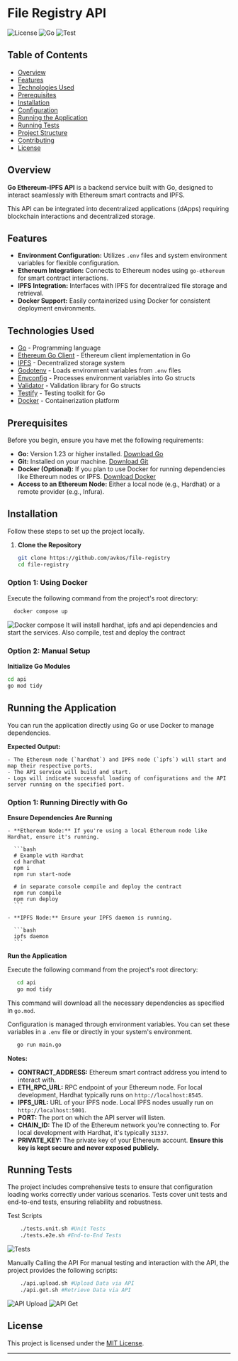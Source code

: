 # File Registry API

![License](https://img.shields.io/badge/license-MIT-blue.svg)
![Go](https://img.shields.io/badge/go-1.23-blue.svg)
![Test](https://img.shields.io/badge/tests-passing-brightgreen.svg)

## Table of Contents

- [Overview](#overview)
- [Features](#features)
- [Technologies Used](#technologies-used)
- [Prerequisites](#prerequisites)
- [Installation](#installation)
- [Configuration](#configuration)
- [Running the Application](#running-the-application)
- [Running Tests](#running-tests)
- [Project Structure](#project-structure)
- [Contributing](#contributing)
- [License](#license)

## Overview

**Go Ethereum-IPFS API** is a backend service built with Go, designed to interact seamlessly with Ethereum smart contracts and IPFS.

This API can be integrated into decentralized applications (dApps) requiring blockchain interactions and decentralized storage.

## Features

- **Environment Configuration:** Utilizes `.env` files and system environment variables for flexible configuration.
- **Ethereum Integration:** Connects to Ethereum nodes using `go-ethereum` for smart contract interactions.
- **IPFS Integration:** Interfaces with IPFS for decentralized file storage and retrieval.
- **Docker Support:** Easily containerized using Docker for consistent deployment environments.

## Technologies Used

- [Go](https://golang.org/) - Programming language
- [Ethereum Go Client](https://github.com/ethereum/go-ethereum) - Ethereum client implementation in Go
- [IPFS](https://ipfs.io/) - Decentralized storage system
- [Godotenv](https://github.com/joho/godotenv) - Loads environment variables from `.env` files
- [Envconfig](https://github.com/kelseyhightower/envconfig) - Processes environment variables into Go structs
- [Validator](https://github.com/go-playground/validator) - Validation library for Go structs
- [Testify](https://github.com/stretchr/testify) - Testing toolkit for Go
- [Docker](https://www.docker.com/) - Containerization platform

## Prerequisites

Before you begin, ensure you have met the following requirements:

- **Go:** Version 1.23 or higher installed. [Download Go](https://golang.org/dl/)
- **Git:** Installed on your machine. [Download Git](https://git-scm.com/downloads)
- **Docker (Optional):** If you plan to use Docker for running dependencies like Ethereum nodes or IPFS. [Download Docker](https://www.docker.com/get-started)
- **Access to an Ethereum Node:** Either a local node (e.g., Hardhat) or a remote provider (e.g., Infura).

## Installation

Follow these steps to set up the project locally.

1. **Clone the Repository**

   ```bash
   git clone https://github.com/avkos/file-registry
   cd file-registry
   ```


### Option 1: Using Docker

Execute the following command from the project's root directory:

```bash
  docker compose up
```
![Docker compose](assets/composer.gif)
It will install hardhat, ipfs and api dependencies and start the services. Also compile, test and deploy the contract


### Option 2: Manual Setup
**Initialize Go Modules**

   ```bash
   cd api
   go mod tidy
   ```



## Running the Application

You can run the application directly using Go or use Docker to manage dependencies.

**Expected Output:**

    - The Ethereum node (`hardhat`) and IPFS node (`ipfs`) will start and map their respective ports.
    - The API service will build and start.
    - Logs will indicate successful loading of configurations and the API server running on the specified port.


### Option 1: Running Directly with Go
**Ensure Dependencies Are Running**

    - **Ethereum Node:** If you're using a local Ethereum node like Hardhat, ensure it's running.

      ```bash
      # Example with Hardhat
      cd hardhat
      npm i
      npm run start-node
      
      # in separate console compile and deploy the contract
      npm run compile
      npm run deploy
      ```

    - **IPFS Node:** Ensure your IPFS daemon is running.

      ```bash
      ipfs daemon
      ```
**Run the Application**

   Execute the following command from the project's root directory:

```bash
   cd api
   go mod tidy
```
This command will download all the necessary dependencies as specified in `go.mod`.

Configuration is managed through environment variables. You can set these variables in a `.env` file or directly in your system's environment.

```bash
   go run main.go
```


**Notes:**
- **CONTRACT_ADDRESS:** Ethereum smart contract address you intend to interact with.
- **ETH_RPC_URL:** RPC endpoint of your Ethereum node. For local development, Hardhat typically runs on `http://localhost:8545`.
- **IPFS_URL:** URL of your IPFS node. Local IPFS nodes usually run on `http://localhost:5001`.
- **PORT:** The port on which the API server will listen.
- **CHAIN_ID:** The ID of the Ethereum network you're connecting to. For local development with Hardhat, it's typically `31337`.
- **PRIVATE_KEY:** The private key of your Ethereum account. **Ensure this key is kept secure and never exposed publicly.**


## Running Tests
The project includes comprehensive tests to ensure that configuration loading works correctly under various scenarios. Tests cover unit tests and end-to-end tests, ensuring reliability and robustness.

Test Scripts
```bash
    ./tests.unit.sh #Unit Tests
    ./tests.e2e.sh #End-to-End Tests
```
![Tests](assets/tests.gif)



Manually Calling the API
For manual testing and interaction with the API, the project provides the following scripts:
```bash
    ./api.upload.sh #Upload Data via API
    ./api.get.sh #Retrieve Data via API
```
![API Upload](assets/upload.gif)
![API Get](assets/get.gif)

## License

This project is licensed under the [MIT License](LICENSE).

---